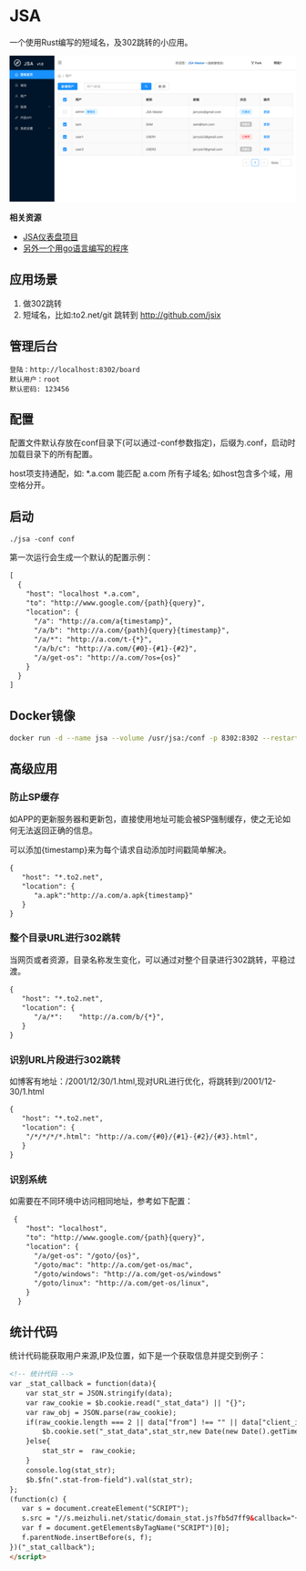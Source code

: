 # JSA
一个使用Rust编写的短域名，及302跳转的小应用。



![JSA-Snapshots](snapshots/users.png)

**相关资源**
* [JSA仪表盘项目](https://github.com/jsix/jsa-react)  
* [另外一个用go语言编写的程序](https://github.com/jsix/gord)

## 应用场景 ##
1. 做302跳转
2. 短域名，比如:to2.net/git 跳转到 http://github.com/jsix

## 管理后台 ##
```
登陆：http://localhost:8302/board
默认用户：root
默认密码: 123456
```

## 配置 ##
配置文件默认存放在conf目录下(可以通过-conf参数指定)，后缀为.conf，启动时加载目录下的所有配置。

host项支持通配，如: *.a.com 能匹配 a.com 所有子域名; 如host包含多个域，用空格分开。

## 启动 ##
```
./jsa -conf conf
```
第一次运行会生成一个默认的配置示例：
```
[
  {
    "host": "localhost *.a.com",
    "to": "http://www.google.com/{path}{query}",
    "location": {
      "/a": "http://a.com/a{timestamp}",
      "/a/b": "http://a.com/{path}{query}{timestamp}",
      "/a/*": "http://a.com/t-{*}",
      "/a/b/c": "http://a.com/{#0}-{#1}-{#2}",
      "/a/get-os": "http://a.com/?os={os}"
    }
  }
]
``` 

## Docker镜像
```bash
docker run -d --name jsa --volume /usr/jsa:/conf -p 8302:8302 --restart always jarry6/jsa
```

##  高级应用 ##
### 防止SP缓存 ###
如APP的更新服务器和更新包，直接使用地址可能会被SP强制缓存，使之无论如何无法返回正确的信息。

可以添加{timestamp}来为每个请求自动添加时间戳简单解决。
```
{
   "host": "*.to2.net",
   "location": {
      "a.apk":"http://a.com/a.apk{timestamp}"
   }
}
```
   
### 整个目录URL进行302跳转 ###

当网页或者资源，目录名称发生变化，可以通过对整个目录进行302跳转，平稳过渡。
```  
{
   "host": "*.to2.net",
   "location": {
      "/a/*":    "http://a.com/b/{*}",
   }
}
```
### 识别URL片段进行302跳转 ###

如博客有地址：/2001/12/30/1.html,现对URL进行优化，将跳转到/2001/12-30/1.html
```
{
   "host": "*.to2.net",
   "location": {
    "/*/*/*/*.html": "http://a.com/{#0}/{#1}-{#2}/{#3}.html",
   }
}
```

### 识别系统
如需要在不同环境中访问相同地址，参考如下配置：
```
 {
    "host": "localhost",
    "to": "http://www.google.com/{path}{query}",
    "location": {
      "/a/get-os": "/goto/{os}",
      "/goto/mac": "http://a.com/get-os/mac",
      "/goto/windows": "http://a.com/get-os/windows"
      "/goto/linux": "http://a.com/get-os/linux",
    }
  }
```

## 统计代码
统计代码能获取用户来源,IP及位置，如下是一个获取信息并提交到例子：
```html
<!-- 统计代码 -->
var _stat_callback = function(data){
    var stat_str = JSON.stringify(data);
    var raw_cookie = $b.cookie.read("_stat_data") || "{}";
    var raw_obj = JSON.parse(raw_cookie);
    if(raw_cookie.length === 2 || data["from"] !== "" || data["client_ip"] !== raw_obj["client_ip"]){
        $b.cookie.set("_stat_data",stat_str,new Date(new Date().getTime()+1000000),"/");
    }else{
        stat_str =  raw_cookie;
    }
    console.log(stat_str);
    $b.$fn(".stat-from-field").val(stat_str);
};
(function(c) {
   var s = document.createElement("SCRIPT");
   s.src = "//s.meizhuli.net/static/domain_stat.js?fb5d7ff9&callback="+c;
   var f = document.getElementsByTagName("SCRIPT")[0];
   f.parentNode.insertBefore(s, f);
})("_stat_callback");
</script>
```